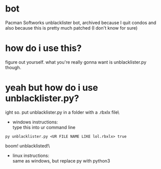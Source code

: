 # bot
Pacman Softworks unblacklister bot, archived because I quit condos and also because this is pretty much patched (I don't know for sure)

# how do i use this?
figure out yourself. what you're really gonna want is unblacklister.py though.

# yeah but how do i use unblacklister.py?
ight so. put unblacklister.py in a folder with a .rbxlx file\
- windows instructions:\
type this into ur command line
```
py unblacklister.py <UR FILE NAME LIKE lol.rbxlx> true
```
boom! unblacklisted!\

- linux instructions:\
same as windows, but replace py with python3
